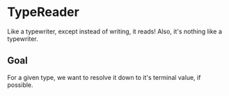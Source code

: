 # TypeReader

Like a typewriter, except instead of writing, it reads! Also, it's nothing like a typewriter.

## Goal

For a given type, we want to resolve it down to it's terminal value, if possible.
